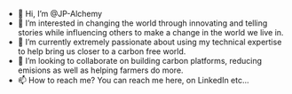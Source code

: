 - 👋 Hi, I’m @JP-Alchemy
- 👀 I’m interested in changing the world through innovating and telling stories while influencing others to make a change in the world we live in.
- 🌱 I’m currently extremely passionate about using my technical expertise to help bring us closer to a carbon free world.
- 💞️ I’m looking to collaborate on building carbon platforms, reducing emisions as well as helping farmers do more.
- 📫 How to reach me? You can reach me here, on LinkedIn etc...

<!---
JP-Alchemy/JP-Alchemy is a ✨ special ✨ repository because its `README.md` (this file) appears on your GitHub profile.
You can click the Preview link to take a look at your changes.
--->
